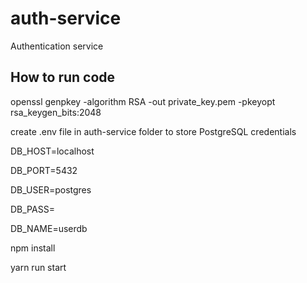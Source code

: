 # auth-service

Authentication service

## How to run code

openssl genpkey -algorithm RSA -out private_key.pem -pkeyopt rsa_keygen_bits:2048

create .env file in auth-service folder to store PostgreSQL credentials

DB_HOST=localhost

DB_PORT=5432

DB_USER=postgres

DB_PASS=

DB_NAME=userdb


npm install

yarn run start